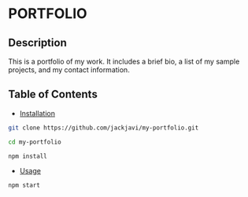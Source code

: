 # PORTFOLIO

## Description

This is a portfolio of my work. It includes a brief bio, a list of my sample projects, and my contact information.

## Table of Contents

- [Installation](#installation)

```bash
git clone https://github.com/jackjavi/my-portfolio.git

cd my-portfolio

npm install
```

- [Usage](#usage)

```bash
npm start
```
